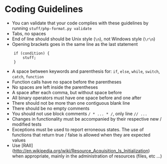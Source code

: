 # Coding Guidelines

- You can validate that your code complies with these guidelines by running `stuff/php-format.py validate`
- Tabs, no spaces
- End of line should should be Unix style (`\n`), not Windows style (`\r\n`)
- Opening brackets goes in the same line as the last statement

```
    if (condition) {
        stuff;
    }
```

- A space between keywords and parenthesis for: `if`, `else`, `while`, `switch`, `catch`, `function`
- Function calls have no space before the parentheses
- No spaces are left inside the parentheses
- A space after each comma, but without space before
- All binary operators must have one space before and one after
- There should not be more than one contiguous blank line
- There should be no empty comments
- You should not use block comments `/ * ... * /`, only line `// ...`
- Changes in functionality must be accompanied by their respective new / modified tests
- Exceptions must be used to report erroneous states. The use of functions that return true / false is allowed when they are expected values
- Use [RAII] (http://en.wikipedia.org/wiki/Resource_Acquisition_Is_Initialization) when appropriate, mainly in the administration of resources (files, etc ...)
